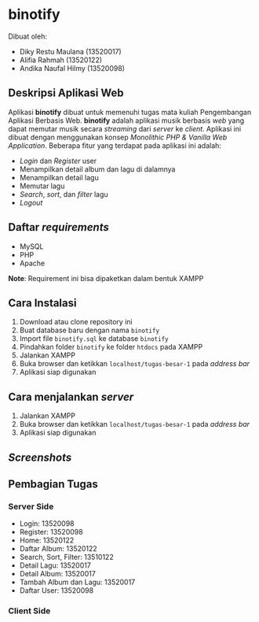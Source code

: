 # binotify

Dibuat oleh:
  * Diky Restu Maulana (13520017)
  * Alifia Rahmah (13520122)
  * Andika Naufal Hilmy (13520098)

## Deskripsi Aplikasi Web
Aplikasi **binotify** dibuat untuk memenuhi tugas mata kuliah Pengembangan Aplikasi Berbasis Web. **binotify** adalah aplikasi musik berbasis _web_ yang dapat memutar musik secara _streaming_ dari _server_ ke _client_. Aplikasi ini dibuat dengan menggunakan konsep _Monolithic PHP & Vanilla Web Application_. Beberapa fitur yang terdapat pada aplikasi ini adalah:

  * _Login_ dan _Register_ user
  * Menampilkan detail album dan lagu di dalamnya
  * Menampilkan detail lagu
  * Memutar lagu
  * _Search_, _sort_, dan _filter_ lagu
  * _Logout_

## Daftar _requirements_
  * MySQL
  * PHP
  * Apache

**Note**: Requirement ini bisa dipaketkan dalam bentuk XAMPP
## Cara Instalasi
  1. Download atau clone repository ini
  2. Buat database baru dengan nama `binotify`
  3. Import file `binotify.sql` ke database `binotify`
  4. Pindahkan folder `binotify` ke folder `htdocs` pada XAMPP
  5. Jalankan XAMPP
  6. Buka browser dan ketikkan `localhost/tugas-besar-1` pada _address bar_
  7. Aplikasi siap digunakan

## Cara menjalankan _server_
  1. Jalankan XAMPP
  2. Buka browser dan ketikkan `localhost/tugas-besar-1` pada _address bar_
  3. Aplikasi siap digunakan

## _Screenshots_

## Pembagian Tugas

### Server Side
  * Login: 13520098
  * Register: 13520098
  * Home: 13520122
  * Daftar Album: 13520122
  * Search, Sort, Filter: 13510122
  * Detail Lagu: 13520017
  * Detail Album: 13520017
  * Tambah Album dan Lagu: 13520017
  * Daftar User: 13520098
### Client Side
  